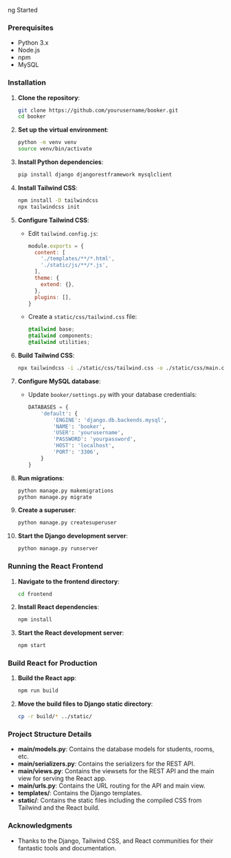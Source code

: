 ng Started

### Prerequisites

- Python 3.x
- Node.js
- npm
- MySQL

### Installation

1. **Clone the repository**:
    ```bash
    git clone https://github.com/yourusername/booker.git
    cd booker
    ```

2. **Set up the virtual environment**:
    ```bash
    python -m venv venv
    source venv/bin/activate
    ```

3. **Install Python dependencies**:
    ```bash
    pip install django djangorestframework mysqlclient
    ```

4. **Install Tailwind CSS**:
    ```bash
    npm install -D tailwindcss
    npx tailwindcss init
    ```

5. **Configure Tailwind CSS**:
    - Edit `tailwind.config.js`:
      ```javascript
      module.exports = {
        content: [
          './templates/**/*.html',
          './static/js/**/*.js',
        ],
        theme: {
          extend: {},
        },
        plugins: [],
      }
      ```
    - Create a `static/css/tailwind.css` file:
      ```css
      @tailwind base;
      @tailwind components;
      @tailwind utilities;
      ```

6. **Build Tailwind CSS**:
    ```bash
    npx tailwindcss -i ./static/css/tailwind.css -o ./static/css/main.css --watch
    ```

7. **Configure MySQL database**:
    - Update `booker/settings.py` with your database credentials:
      ```python
      DATABASES = {
          'default': {
              'ENGINE': 'django.db.backends.mysql',
              'NAME': 'booker',
              'USER': 'yourusername',
              'PASSWORD': 'yourpassword',
              'HOST': 'localhost',
              'PORT': '3306',
          }
      }
      ```

8. **Run migrations**:
    ```bash
    python manage.py makemigrations
    python manage.py migrate
    ```

9. **Create a superuser**:
    ```bash
    python manage.py createsuperuser
    ```

10. **Start the Django development server**:
    ```bash
    python manage.py runserver
    ```

### Running the React Frontend

1. **Navigate to the frontend directory**:
    ```bash
    cd frontend
    ```

2. **Install React dependencies**:
    ```bash
    npm install
    ```

3. **Start the React development server**:
    ```bash
    npm start
    ```

### Build React for Production

1. **Build the React app**:
    ```bash
    npm run build
    ```

2. **Move the build files to Django static directory**:
    ```bash
    cp -r build/* ../static/
    ```

### Project Structure Details

- **main/models.py**: Contains the database models for students, rooms, etc.
- **main/serializers.py**: Contains the serializers for the REST API.
- **main/views.py**: Contains the viewsets for the REST API and the main view for serving the React app.
- **main/urls.py**: Contains the URL routing for the API and main view.
- **templates/**: Contains the Django templates.
- **static/**: Contains the static files including the compiled CSS from Tailwind and the React build.

### Acknowledgments

- Thanks to the Django, Tailwind CSS, and React communities for their fantastic tools and documentation.
